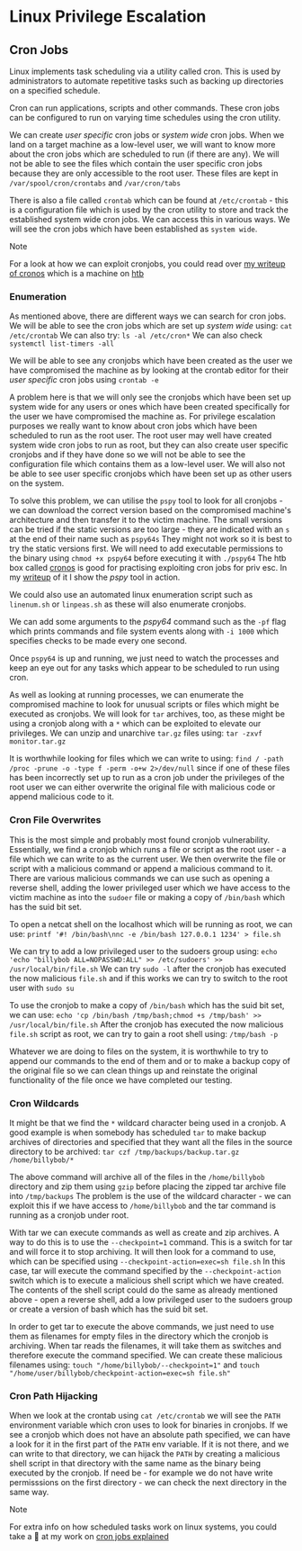 # Linux Privilege Escalation

## Cron Jobs

Linux implements task scheduling via a utility called cron. This is used by administrators to automate repetitive tasks such as backing up directories on a specified schedule.

Cron can run applications, scripts and other commands. These cron jobs can be configured to run on varying time schedules using the cron utility.

We can create *user specific* cron jobs or *system wide* cron jobs. When we land on a target machine as a low-level user, we will want to know more about the cron jobs which are scheduled to run (if there are any). We will not be able to see the files which contain the user specific cron jobs because they are only accessible to the root user. These files are kept in `/var/spool/cron/crontabs` and `/var/cron/tabs`

There is also a file called `crontab` which can be found at `/etc/crontab` - this is a configuration file which is used by the cron utility to store and track the established system wide cron jobs. We can access this in various ways. We will see the cron jobs which have been established as `system wide`.

>[!NOTE]
>For a look at how we can exploit cronjobs, you could read over [my writeup of cronos](https://github.com/puzz00/cronos-htb) which is a machine on [htb](https://www.hackthebox.com/)

### Enumeration

As mentioned above, there are different ways we can search for cron jobs. We will be able to see the cron jobs which are set up *system wide* using: `cat /etc/crontab` We can also try: `ls -al /etc/cron*` We can also check `systemctl list-timers -all`

We will be able to see any cronjobs which have been created as the user we have compromised the machine as by looking at the crontab editor for their *user specific* cron jobs using `crontab -e`

A problem here is that we will only see the cronjobs which have been set up system wide for any users or ones which have been created specifically for the user we have compromised the machine as. For privilege escalation purposes we really want to know about cron jobs which have been scheduled to run as the root user. The root user may well have created system wide cron jobs to run as root, but they can also create user specific cronjobs and if they have done so we will not be able to see the configuration file which contains them as a low-level user. We will also not be able to see user specific cronjobs which have been set up as other users on the system.

To solve this problem, we can utilise the `pspy` tool to look for all cronjobs - we can download the correct version based on the compromised machine's architecture and then transfer it to the victim machine. The small versions can be tried if the static versions are too large - they are indicated with an `s` at the end of their name such as `pspy64s` They might not work so it is best to try the static versions first. We will need to add executable permissions to the binary using `chmod +x pspy64` before executing it with `./pspy64` The htb box called [cronos](https://www.hackthebox.com/) is good for practising exploiting cron jobs for priv esc. In my [writeup](https://puzz00.github.io/cronos-htb) of it I show the *pspy* tool in action.

We could also use an automated linux enumeration script such as `linenum.sh` or `linpeas.sh` as these will also enumerate cronjobs.

We can add some arguments to the *pspy64* command such as the `-pf` flag which prints commands and file system events along with `-i 1000` which specifies checks to be made every one second.

Once `pspy64` is up and running, we just need to watch the processes and keep an eye out for any tasks which appear to be scheduled to run using cron.

As well as looking at running processes, we can enumerate the compromised machine to look for unusual scripts or files which might be executed as cronjobs. We will look for `tar` archives, too, as these might be using a cronjob along with a `*` which can be exploited to elevate our privileges. We can unzip and unarchive `tar.gz` files using: `tar -zxvf monitor.tar.gz`

It is worthwhile looking for files which we can write to using: `find / -path /proc -prune -o -type f -perm -o+w 2>/dev/null` since if one of these files has been incorrectly set up to run as a cron job under the privileges of the root user we can either overwrite the original file with malicious code or append malicious code to it.

### Cron File Overwrites

This is the most simple and probably most found cronjob vulnerability. Essentially, we find a cronjob which runs a file or script as the root user - a file which we can write to as the current user. We then overwrite the file or script with a malicious command or append a malicious command to it. There are various malicious commands we can use such as opening a reverse shell, adding the lower privileged user which we have access to the victim machine as into the `sudoer` file or making a copy of `/bin/bash` which has the suid bit set.

To open a netcat shell on the localhost which will be running as root, we can use: `printf '#! /bin/bash\nnc -e /bin/bash 127.0.0.1 1234' > file.sh`

We can try to add a low privileged user to the sudoers group using: `echo 'echo "billybob ALL=NOPASSWD:ALL" >> /etc/sudoers' >> /usr/local/bin/file.sh` We can try `sudo -l` after the cronjob has executed the now malicious `file.sh` and if this works we can try to switch to the root user with `sudo su`

To use the cronjob to make a copy of `/bin/bash` which has the suid bit set, we can use: `echo 'cp /bin/bash /tmp/bash;chmod +s /tmp/bash' >> /usr/local/bin/file.sh` After the cronjob has executed the now malicious `file.sh` script as root, we can try to gain a root shell using: `/tmp/bash -p`

Whatever we are doing to files on the system, it is worthwhile to try to append our commands to the end of them and or to make a backup copy of the original file so we can clean things up and reinstate the original functionality of the file once we have completed our testing.

### Cron Wildcards

It might be that we find the `*` wildcard character being used in a cronjob. A good example is when somebody has scheduled `tar` to make backup archives of directories and specified that they want all the files in the source directory to be archived: `tar czf /tmp/backups/backup.tar.gz /home/billybob/*`

The above command will archive all of the files in the `/home/billybob` directory and zip them using `gzip` before placing the zipped tar archive file into `/tmp/backups` The problem is the use of the wildcard character - we can exploit this if we have access to `/home/billybob` and the tar command is running as a cronjob under root.

With tar we can execute commands as well as create and zip archives. A way to do this is to use the `--checkpoint=1` command. This is a switch for tar and will force it to stop archiving. It will then look for a command to use, which can be specified using `--checkpoint-action=exec=sh file.sh` In this case, tar will execute the command specified by the `--checkpoint-action` switch which is to execute a malicious shell script which we have created. The contents of the shell script could do the same as already mentioned above - open a reverse shell, add a low privileged user to the sudoers group or create a version of bash which has the suid bit set.

In order to get tar to execute the above commands, we just need to use them as filenames for empty files in the directory which the cronjob is archiving. When tar reads the filenames, it will take them as switches and therefore execute the command specified. We can create these malicious filenames using: `touch "/home/billybob/--checkpoint=1"` and `touch "/home/user/billybob/checkpoint-action=exec=sh file.sh"`

### Cron Path Hijacking

When we look at the crontab using `cat /etc/crontab` we will see the `PATH` environment variable which cron uses to look for binaries in cronjobs. If we see a cronjob which does not have an absolute path specified, we can have a look for it in the first part of the `PATH` env variable. If it is not there, and we can write to that directory, we can hijack the `PATH` by creating a malicious shell script in that directory with the same name as the binary being executed by the cronjob. If need be - for example we do not have write permisssions on the first directory - we can check the next directory in the same way.

>[!NOTE]
>For extra info on how scheduled tasks work on linux systems, you could take a :eyes: at my work on [cron jobs explained](https://github.com/zigzaga00/linux-notes/blob/main/linux-notes.md#automating-and-scheduling-tasks-using-cron-jobs)

